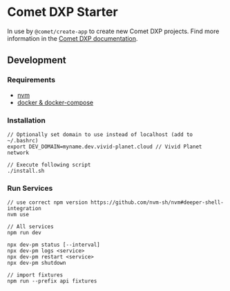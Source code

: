 # Comet DXP Starter

In use by `@comet/create-app` to create new Comet DXP projects. Find more information in the [Comet DXP documentation](https://docs.comet-dxp.com).

<!-- PROJECT_README_BEGIN Everything below this line will go into the Readme of projects created by @comet/create-app -->

## Development

### Requirements

-   [nvm](https://github.com/nvm-sh/nvm)
-   [docker & docker-compose](https://docs.docker.com/compose/)

### Installation

    // Optionally set domain to use instead of localhost (add to ~/.bashrc)
    export DEV_DOMAIN=myname.dev.vivid-planet.cloud // Vivid Planet network

    // Execute following script
    ./install.sh

### Run Services

    // use correct npm version https://github.com/nvm-sh/nvm#deeper-shell-integration
    nvm use

    // All services
    npm run dev

    npx dev-pm status [--interval]
    npx dev-pm logs <service>
    npx dev-pm restart <service>
    npx dev-pm shutdown

    // import fixtures
    npm run --prefix api fixtures
